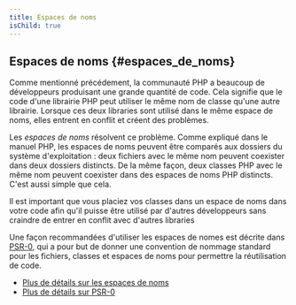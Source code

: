 ```yaml
---
title: Espaces de noms
isChild: true
---
```


## Espaces de noms {#espaces_de_noms}

Comme mentionné précédement, la communauté PHP a beaucoup de développeurs produisant une grande quantité 
de code. Cela signifie que le code d'une librairie PHP peut utiliser le même nom de classe qu'une autre librairie. Lorsque 
ces deux libraries sont utilisé dans le même espace de noms, elles entrent en conflit et créent des problèmes.

Les _espaces de noms_ résolvent ce problème. Comme expliqué dans le manuel PHP, les espaces de noms peuvent être 
comparés aux dossiers du système d'exploitation : deux fichiers avec le même nom peuvent coexister dans deux dossiers distincts. De la même façon, deux classes PHP avec le même nom peuvent coexister dans des espaces de noms PHP distincts. C'est aussi simple que cela.

Il est important que vous placiez vos classes dans un espace de noms dans votre code afin qu'il puisse être utilisé par 
d'autres développeurs sans craindre de entrer en conflit avec d'autres libraries

Une façon recommandées d'utiliser les espaces de nomes est décrite dans [PSR-0][psr0], qui a pour but de donner 
une convention de nommage standard pour les fichiers, classes et espaces de noms pour permettre la réutilisation de code.

* [Plus de détails sur les espaces de noms][namespaces]
* [Plus de détails sur PSR-0][psr0]

[namespaces]: http://www.php.net/manual/fr/language.namespaces.php
[psr0]: https://github.com/php-fig/fig-standards/blob/master/accepted/fr/PSR-0.md
